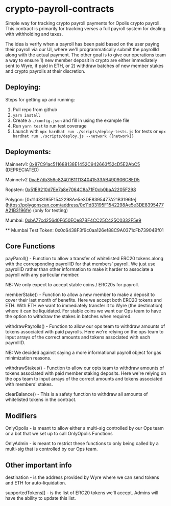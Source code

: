 # crypto-payroll-contracts
Simple way for tracking crypto payroll payments for Opolis crypto payroll. This contract is primarily for tracking verses a full payroll system for dealing with withholding and taxes. 

The idea is verify when a payroll has been paid based on the user paying their payroll via our UI, where we'll programmatically submit the payrollId along with the actual payment. The other goal is to give our operations team a way to ensure 1) new member deposit in crypto are either immediately sent to Wyre, if paid in ETH, or 2) withdraw batches of new member stakes and crypto payrolls at their discretion. 

## Deploying: 
Steps for getting up and running: 

1. Pull repo from github
2. `yarn install`
3. Create a `./config.json` and fill in using the example file 
4. Run `yarn test` to run test coverage 
5. Launch with `npx hardhat run ./scripts/deploy-tests.js` for tests or `npx hardhat run ./scripts/deploy.js --network {{network}}`

## Deployments:

Mainnetv1: [0x87C91ac511688138E1452C942663f52cD5E2AbC5](https://etherscan.io/address/0x87C91ac511688138E1452C942663f52cD5E2AbC5) (DEPRECIATED)

Mainnetv2 [0xaE7db356c82401B111134041533AB490906C8ED5](https://etherscan.io/address/0xaE7db356c82401B111134041533AB490906C8ED5)

Ropsten: [0x51E9210d7Ee7a8e7064C8a71F0cb0baA2205F298](https://ropsten.etherscan.io/address/0x77c7678911647eD74A9997C5412A4DAE2d6BEE77)

Polygon: [0x11d33195F1542298Ae5e3DE8395477A21B3196fe] (https://polygonscan.com/address/0x11d33195F1542298Ae5e3DE8395477A21B3196fe) (only for testing)

Mumbai: [0xbA77cd256d0F650ECe87BF4CC25C425C0332F5e9](https://mumbai.polygonscan.com/address/0xbA77cd256d0F650ECe87BF4CC25C425C0332F5e9)

** Mumbai Test Token: 0x0c6438F3f9c0aa126ef88C9A0371cFb73904Bf01

## Core Functions 

payParoll() - Function to allow a transfer of whitelisted ERC20 tokens along with the corresponding payrollID for that members' payroll. We just use payrollID rather than other information to make it harder to associate a payroll with any particular member. 

NB: We only expect to accept stable coins / ERC20s for payroll. 

memberStake() - Function to allow a new member to make a deposit to cover their last month of benefits. Here we accept both ERC20 tokens and ETH. With ETH we want to immediately transfer it to Wyre (the destination) where it can be liquidated. For stable coins we want our Ops team to have the option to withdraw the stakes in batches when required. 

withdrawPayrolls() - Function to allow our ops team to withdraw amounts of tokens associated with paid payrolls. Here we're relying on the ops team to input arrays of the correct amounts and tokens associated with each payrollID.

NB: We decided against saying a more informational payroll object for gas minimization reasons. 

withdrawStakes() - Function to allow our opts team to withdraw amounts of tokens associated with paid member staking deposits. Here we're relying on the ops team to input arrays of the correct amounts and tokens associated with members' stakes.

clearBalance() - This is a safety function to withdraw all amounts of whitelisted tokens in the contract. 

## Modifiers 

OnlyOpolis - is meant to allow either a multi-sig controlled by our Ops team or a bot that we set up to call OnlyOpolis Functions 

OnlyAdmin - is meant to restrict these functions to only being called by a multi-sig that is controlled by our Ops team. 

## Other important info 

destination - is the address provided by Wyre where we can send tokens and ETH for auto-liquidation. 

supportedTokens[] - is the list of ERC20 tokens we'll accept. Admins will have the ability to update this list. 
